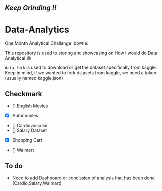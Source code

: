 *Keep Grinding !!*
---


# Data-Analytics
One Month Analytical Challange :bowtie:

This repository is used to storing and showcasing on How i would do Data Analytical :smile:

`data_fork` is used to download or get the dataset specifically from kaggle. Keep in mind, if we wanted to fork datasets from kaggle, we need a token (usually named kaggle.json)



## Checkmark
- [] English Movies
- [x] Automobiles
- [] Cardiovascular
- [] Salary Dataset
- [x] Shopping Cart
- [] Walmart 


## To do

- Need to add Dashboard or conclusion of analysis that has been done (Cardio,Salary,Walmart)
